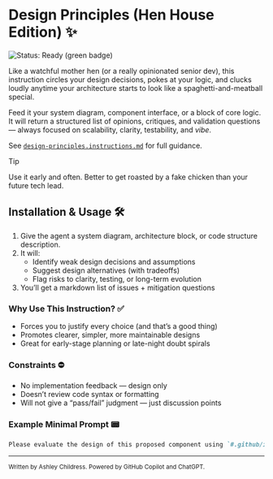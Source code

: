# Design Principles (Hen House Edition) ✨

![Status: Ready (green badge)](https://img.shields.io/badge/status-ready-007F5F.svg)

Like a watchful mother hen (or a really opinionated senior dev), this instruction circles your design decisions, pokes at your logic, and clucks loudly anytime your architecture starts to look like a spaghetti-and-meatball special.

Feed it your system diagram, component interface, or a block of core logic. It will return a structured list of opinions, critiques, and validation questions — always focused on scalability, clarity, testability, and *vibe*.

See [`design-principles.instructions.md`](../../.github/instructions/design-principles.instructions.md) for full guidance.

> [!TIP]
>
> Use it early and often. Better to get roasted by a fake chicken than your future tech lead.

## Installation & Usage 🛠️

1. Give the agent a system diagram, architecture block, or code structure description.
2. It will:
   - Identify weak design decisions and assumptions
   - Suggest design alternatives (with tradeoffs)
   - Flag risks to clarity, testing, or long-term evolution
3. You’ll get a markdown list of issues + mitigation questions

### Why Use This Instruction? ✅

- Forces you to justify every choice (and that’s a good thing)
- Promotes clearer, simpler, more maintainable designs
- Great for early-stage planning or late-night doubt spirals

### Constraints ⛔

- No implementation feedback — design only
- Doesn’t review code syntax or formatting
- Will not give a “pass/fail” judgment — just discussion points

### Example Minimal Prompt 📟

```markdown copy
Please evaluate the design of this proposed component using `#.github/instructions/design-principles.instructions.md`. Artifact: `#subsystems.mmd`.
```

---

<small>Written by Ashley Childress. Powered by GitHub Copilot and ChatGPT.</small>
